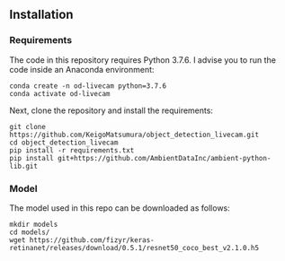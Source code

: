 ## Installation

### Requirements
The code in this repository requires Python 3.7.6. I advise you to run the code inside an Anaconda environment:

```
conda create -n od-livecam python=3.7.6
conda activate od-livecam
```

Next, clone the repository and install the requirements:

```
git clone https://github.com/KeigoMatsumura/object_detection_livecam.git
cd object_detection_livecam
pip install -r requirements.txt
pip install git+https://github.com/AmbientDataInc/ambient-python-lib.git
```
### Model
The model used in this repo can be downloaded as follows:
```
mkdir models
cd models/
wget https://github.com/fizyr/keras-retinanet/releases/download/0.5.1/resnet50_coco_best_v2.1.0.h5
```
